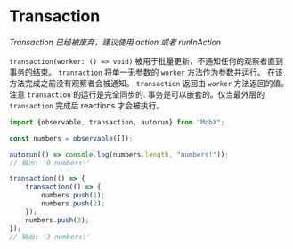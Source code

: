 # Transaction

_Transaction 已经被废弃，建议使用 *action* 或者 *runInAction*_

`transaction(worker: () => void)` 被用于批量更新，不通知任何的观察者直到事务的结束。
`transaction` 将单一无参数的 `worker` 方法作为参数并运行。
在该方法完成之前没有观察者会被通知。
`transaction` 返回由 `worker` 方法返回的值。
注意 `transaction` 的运行是完全同步的.
事务是可以嵌套的。仅当最外层的 `transaction` 完成后 reactions 才会被执行。

```javascript
import {observable, transaction, autorun} from "MobX";

const numbers = observable([]);

autorun(() => console.log(numbers.length, "numbers!"));
// 输出: '0 numbers!'

transaction(() => {
	transaction(() => {
		numbers.push(1);
		numbers.push(2);
	});
	numbers.push(3);
});
// 输出: '3 numbers!'
```
